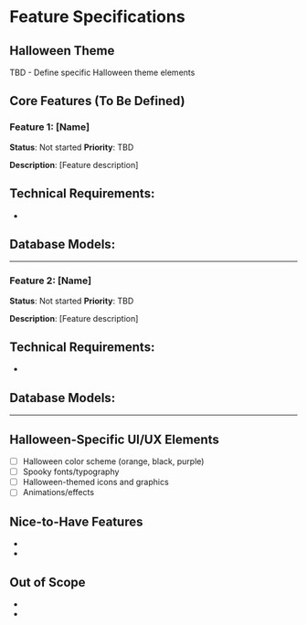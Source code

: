 # Feature Specifications

## Halloween Theme
TBD - Define specific Halloween theme elements

## Core Features (To Be Defined)
<!-- Add your feature specifications here -->

### Feature 1: [Name]
**Status**: Not started
**Priority**: TBD

**Description**:
[Feature description]

**Technical Requirements**:
-
-

**Database Models**:
-

---

### Feature 2: [Name]
**Status**: Not started
**Priority**: TBD

**Description**:
[Feature description]

**Technical Requirements**:
-
-

**Database Models**:
-

---

## Halloween-Specific UI/UX Elements
- [ ] Halloween color scheme (orange, black, purple)
- [ ] Spooky fonts/typography
- [ ] Halloween-themed icons and graphics
- [ ] Animations/effects

## Nice-to-Have Features
<!-- Features if time permits -->
-
-

## Out of Scope
<!-- Explicitly excluded features -->
-
-
